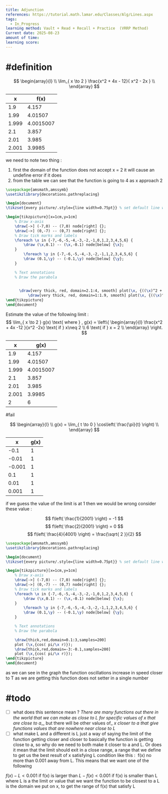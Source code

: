 ```yaml
---
title: Adjunction
references: https://tutorial.math.lamar.edu/Classes/Alg/Lines.aspx
tags:
  - In_Progress
learning method: Vault + Read + Recall + Practice  (VRRP Method)
Current date: 2025-08-23
amount of time:
learning score:
---
```



# #definition 

$$
\begin{array}{l} \\
\lim_{  x \to 2 } \frac{x^2 + 4x  - 12}{ x^2 - 2x  }   \\
\end{array}
$$


| x     | f(x)      |
| ----- | --------- |
| 1.9   | 4.157     |
| 1.99  | 4.01507   |
| 1.999 | 4.0015007 |
| 2.1   | 3.857     |
| 2.01  | 3.985     |
| 2.001 | 3.9985    |
we need to  note two thing :  
1. first the domain of the function does not accept x = 2  it will cause an undefine error if it does 
2. from the table we can see that the function is going to 4 as x approach 2  


```tikz
\usepackage{amsmath,amssymb}
\usetikzlibrary{decorations.pathreplacing}

\begin{document}
\tikzset{every picture/.style={line width=0.75pt}} % set default line width

\begin{tikzpicture}[x=1cm,y=1cm]
    % Draw x-axis
    \draw[->] (-7,0) -- (7,0) node[right] {};
    \draw[->] (0,-7) -- (0,7) node[right] {};
    % Draw tick marks and labels
    \foreach \x in {-7,-6,-5,-4,-3,-2,-1,0,1,2,3,4,5,6} {
        \draw (\x,0.1) -- (\x,-0.1) node[below] {\x};
    }
        \foreach \y in {-7,-6,-5,-4,-3,-2,-1,1,2,3,4,5,6} {
        \draw (0.1,\y) -- (-0.1,\y) node[below] {\y};
    }

    % Text annotations  
    % Draw the parabola

   
      \draw[very thick, red, domain=2.1:4, smooth] plot(\x, {((\x)^2 + 4*\x - 12)/((\x)^2 - 2*\x)}); 
          \draw[very thick, red, domain=1:1.9, smooth] plot(\x, {((\x)^2 + 4*\x - 12)/((\x)^2 - 2*\x)});
\end{tikzpicture}
\end{document}


``` 

 Estimate the value of the following limit : 
 $$
\lim_{ x \to  2 }  g(x)  \text{ where }   ,  g(x)   =   \left\{ \begin{array}{l}  
\frac{x^2 + 4x   -12 }{x^2 -2x}  \text{ if } x\neq 2  \\
6  \text{ if } x = 2 \\
\end{array}  \right.
$$


| x     | g(x)      |
| ----- | --------- |
| 1.9   | 4.157     |
| 1.99  | 4.01507   |
| 1.999 | 4.0015007 |
| 2.1   | 3.857     |
| 2.01  | 3.985     |
| 2.001 | 3.9985    |
| 2     | 6         |




#fail 

$$
\begin{array}{l}  \\
g(x)  =  \lim_{ t \to 0 } \cos\left(  \frac{\pi}{t} \right)     \\
\end{array}
$$

| x      | g(x) |
| ------ | ---- |
| -0.1   | 1    |
| -0.01  | 1    |
| -0.001 | 1    |
| 0.1    | 1    |
| 0.01   | 1    |
| 0.001  | 1    |

if we guess the value of the limit is at 1 then we would be wrong consider these value : 

$$
f\left( \frac{1}{2001} \right)   = -1  
$$
$$
f\left( \frac{2}{2001} \right)    = 0   
$$
$$
f\left( \frac{4}{4001} \right)  =  \frac{\sqrt{ 2 }}{2}
$$




```tikz
\usepackage{amsmath,amssymb}
\usetikzlibrary{decorations.pathreplacing}

\begin{document}
\tikzset{every picture/.style={line width=0.75pt}} % set default line width

\begin{tikzpicture}[x=1cm,y=1cm]
    % Draw x-axis
    \draw[->] (-7,0) -- (7,0) node[right] {};
    \draw[->] (0,-7) -- (0,7) node[right] {};
    % Draw tick marks and labels
    \foreach \x in {-7,-6,-5,-4,-3,-2,-1,0,1,2,3,4,5,6} {
        \draw (\x,0.1) -- (\x,-0.1) node[below] {\x};
    }
        \foreach \y in {-7,-6,-5,-4,-3,-2,-1,1,2,3,4,5,6} {
        \draw (0.1,\y) -- (-0.1,\y) node[below] {\y};
    }

    % Text annotations  
    % Draw the parabola

    \draw[thick,red,domain=0.1:3,samples=200]
    plot (\x,{cos( pi/\x r)});
    \draw[thick,red,domain=-3:-0.1,samples=200]
    plot (\x,{cos( pi/\x r)});
\end{tikzpicture}
\end{document}


``` 

as we can see in the graph the function oscillations increase in speed closer to T as we are getting 
this function does not setter in a single number


# #todo 
- [ ]  what does this sentence mean ? _There are many functions out there in the world that we can make as close to_ _L_ _for specific values of_ _x_ _that are close to_ _a__, but there will be other values of_ _x_ _closer to_ _a_ _that give functions values that are nowhere near close to_ _L_ 
- [ ] what make  L and a different is L just a way of saying the limit of the function getting closer and closer to basically the function is getting close to a, so why do we need to both make it closer to a and L. Or does it mean that the limit should exit in a close range, a range that we define to get us the best result of x satisfying L condition like this : 
 f(x) no more than 0.001 away from L. This means that we want one of the following

$f(x)−L<0.001$ if f(x) is larger than 
$L−f(x)<0.001$ if f(x) is smaller than L
where L is a the limit or value that we want the function to be closest to a 
L is the domain we put on x, to get the range of f(x) that satisfy L 




